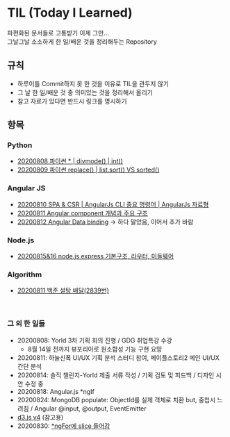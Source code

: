 # TIL (Today I Learned)
파편화된 문서들로 고통받기 이제 그만...<br>
그날그날 소소하게 한 일/배운 것을 정리해두는 Repository

## 규칙
- 하루이틀 Commit하지 못 한 것을 이유로 TIL을 관두지 않기
- 그 날 한 일/배운 것 중 의미있는 것을 정리해서 올리기
- 참고 자료가 있다면 반드시 링크를 명시하기

## 항목
### Python
- [20200808 파이썬 * | divmode() | int()](python/20200808.md)
- [20200809 파이썬 replace() | list.sort() VS sorted()](python/20200809.md)

### Angular JS
- [20200810 SPA & CSR | AngularJs CLI 중요 명령어 | AngularJs 자료형](Angular/20200810.md)
- [20200811 Angular component 개념과 주요 구조](Angular/20200811.md)
- [20200812 Angular Data binding](Angular/20200812.md) -> 하다 말았음, 이어서 추가 바람

### Node.js
- [20200815&16 node.js express 기본구조, 라우터, 미들웨어](NodeJS/20200815.md)

### Algorithm
- [20200811 백준 설탕 배달(2839번)](Algorithm/20200811.md)

<br>

### 그 외 한 일들
- 20200808: Yorld 3차 기획 회의 진행 / GDG 취업특강 수강
  - 8월 14일 전까지 뷰포리아로 원소합성 기능 구현 요망
- 20200811: 하눌신폭 UI/UX 기획 분석 스터디 참여, 메이플스토리2 메인 UI/UX 간단 분석
- 20200814: 솔직 챌린지-Yorld 제출 서류 작성 / 기획 검토 및 피드백 / 디자인 시안 수정 중
- 20200818: Angular.js *ngIf
- 20200824: MongoDB populate: ObjectId를 실제 객체로 치환 but, 중첩시 느려짐 / Angular @input, @output, EventEmitter
- [d3.js v4](https://github.com/d3/d3/blob/v4.13.0/API.md#axes-d3-axis) (참고용)
- 20200830: [*ngFor에 slice 들어감](https://stackoverflow.com/questions/44944570/using-slice-pipe-with-variable-parameters-in-ngfor)
